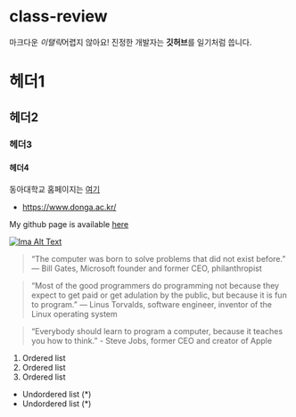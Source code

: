 # class-review

마크다운 *이탤릭*어렵지 않아요!
진정한 개발자는 **깃허브**를 일기처럼 씁니다.

# 헤더1
## 헤더2
### 헤더3
#### 헤더4

동아대학교 홈페이지는 [여기](https://www.donga.ac.kr/)
* https://www.donga.ac.kr/

My github page is available [here](https://github.com/snSon "here")

[![Ima Alt Text](https://www.donga.ac.kr/Default.aspx)](https://www.donga.ac.kr/Default.aspx)

>“The computer was born to solve problems that did not exist before.” — Bill Gates, Microsoft founder and former CEO, philanthropist

>“Most of the good programmers do programming not because they expect to get paid or get adulation by the public, but because it is fun to program.” — Linus Torvalds, software engineer, inventor of the Linux operating system

>“Everybody should learn to program a computer, because it teaches you how to think.” - Steve Jobs, former CEO and creator of Apple

1. Ordered list
2. Ordered list
3. Ordered list

* Undordered list (*)
* Undordered list (*)

